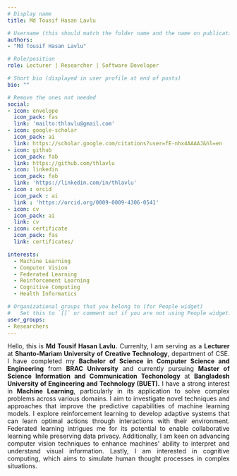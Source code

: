 ```yaml
---
# Display name
title: Md Tousif Hasan Lavlu

# Username (this should match the folder name and the name on publications)
authors:
- "Md Tousif Hasan Lavlu"

# Role/position
role: Lecturer | Researcher | Software Developer

# Short bio (displayed in user profile at end of posts)
bio: ""

# Remove the ones not needed
social:
- icon: envelope
  icon_pack: fas
  link: 'mailto:thlavlu@gmail.com'
- icon: google-scholar
  icon_pack: ai
  link: https://scholar.google.com/citations?user=fE-nhx4AAAAJ&hl=en
- icon: github
  icon_pack: fab
  link: https://github.com/thlavlu
- icon: linkedin
  icon_pack: fab
  link: 'https://linkedin.com/in/thlavlu'
- icon : orcid
  icon_pack : ai
  link : 'https://orcid.org/0009-0009-4306-0541'
- icon: cv
  icon_pack: ai
  link: cv
- icon: certificate
  icon_pack: fas
  link: certificates/

interests:
  - Machine Learning
  - Computer Vision
  - Federated Learning
  - Reinforcement Learning
  - Cognitive Computing
  - Health Informatics

# Organizational groups that you belong to (for People widget)
#   Set this to `[]` or comment out if you are not using People widget.
user_groups:
- Researchers
---
```

<div style="text-align: justify">Hello, this is <strong>Md Tousif Hasan Lavlu.</strong> Currenlty, I am serving as a <strong>Lecturer</strong> at  <strong>Shanto-Mariam University of Creative Technology</strong>, department of CSE. I have completed my <strong>Bachelor of Science in Computer Science and Engineering</strong> from <strong>BRAC University</strong> and currently pursuing <strong>Master of Science Information and Communication Techonology</strong> at <strong>Bangladesh University of Engineering and Technology (BUET).</strong> I have a strong interest in<strong> Machine Learning</strong>, particularly in its application to solve complex problems across various domains. I aim to investigate novel techniques and approaches that improve the predictive capabilities of machine learning models. I explore reinforcement learning to develop adaptive systems that can learn optimal actions through interactions with their environment. Federated learning intrigues me for its potential to enable collaborative learning while preserving data privacy. Additionally, I am keen on advancing computer vision techniques to enhance machines' ability to interpret and understand visual information. Lastly, I am interested in cognitive computing, which aims to simulate human thought processes in complex situations.</div>